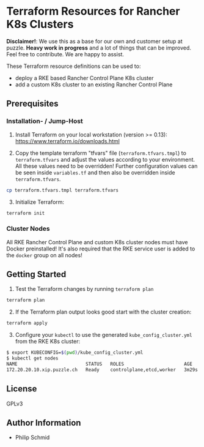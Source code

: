 # Terraform Resources for Rancher K8s Clusters

**Disclaimer!**: We use this as a base for our own and customer setup at puzzle. **Heavy work in progress** and a lot of things that can be improved. Feel free to contribute. We are happy to assist.

These Terraform resource definitions can be used to:

- deploy a RKE based Rancher Control Plane K8s cluster
- add a custom K8s cluster to an existing Rancher Control Plane

## Prerequisites

### Installation- / Jump-Host
1. Install Terraform on your local workstation (version >= 0.13): https://www.terraform.io/downloads.html

2. Copy the template terraform "tfvars" file (`terraform.tfvars.tmpl`) to `terraform.tfvars` and adjust the values according to your environment. All these values need to be overridden! Further configuration values can be seen inside `variables.tf` and then also be overridden inside `terraform.tfvars`.
```bash
cp terraform.tfvars.tmpl terraform.tfvars
```

3. Initialize Terraform:
```bash
terraform init
```

### Cluster Nodes
All RKE Rancher Control Plane and custom K8s cluster nodes must have Docker preinstalled!
It's also required that the RKE service user is added to the `docker` group on all nodes!

## Getting Started
1. Test the Terraform changes by running `terraform plan`
```bash
terraform plan
```

2. If the Terraform plan output looks good start with the cluster creation:
```bash
terraform apply
```

3. Configure your `kubectl` to use the generated `kube_config_cluster.yml` from the RKE K8s cluster:
```bash
$ export KUBECONFIG=$(pwd)/kube_config_cluster.yml
$ kubectl get nodes
NAME                         STATUS   ROLES                      AGE     VERSION
172.20.20.10.xip.puzzle.ch   Ready    controlplane,etcd,worker   3m29s   v1.18.6
```

## License

GPLv3

## Author Information

- Philip Schmid